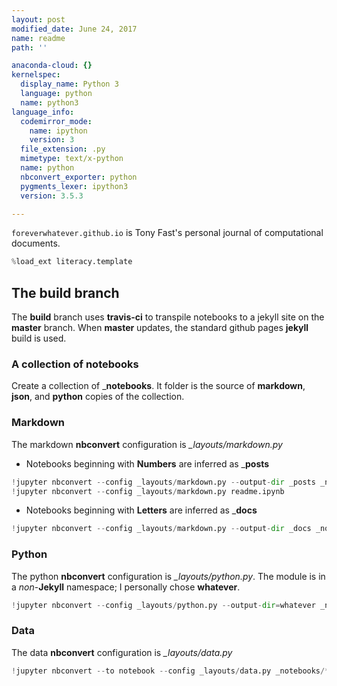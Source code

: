 ```yaml
---
layout: post
modified_date: June 24, 2017
name: readme
path: ''

anaconda-cloud: {}
kernelspec:
  display_name: Python 3
  language: python
  name: python3
language_info:
  codemirror_mode:
    name: ipython
    version: 3
  file_extension: .py
  mimetype: text/x-python
  name: python
  nbconvert_exporter: python
  pygments_lexer: ipython3
  version: 3.5.3

---
```



`foreverwhatever.github.io` is Tony Fast's personal journal of computational documents.


```python
%load_ext literacy.template
```

## The __build__ branch

The __build__ branch uses __travis-ci__ to transpile notebooks to a jekyll site on the __master__ 
branch.  When __master__ updates, the standard github pages __jekyll__ build is used.

### A collection of notebooks

Create a collection of ___notebooks__. It folder is the source of __markdown__, __json__, and
__python__ copies of the collection.

### Markdown

The markdown __nbconvert__ configuration is *_layouts/markdown.py*

* Notebooks beginning with __Numbers__ are inferred as ___posts__



```python
!jupyter nbconvert --config _layouts/markdown.py --output-dir _posts _notebooks/[0-9]*.ipynb
!jupyter nbconvert --config _layouts/markdown.py readme.ipynb
```



* Notebooks beginning with __Letters__ are inferred as ___docs__



```python
!jupyter nbconvert --config _layouts/markdown.py --output-dir _docs _notebooks/[a-z,A-Z]*.ipynb
```



### Python

The python __nbconvert__ configuration is *_layouts/python.py*.  The module is in a _non_-__Jekyll__ namespace;
I personally chose __whatever__.



```python
!jupyter nbconvert --config _layouts/python.py --output-dir=whatever _notebooks/*.ipynb
```

### Data

The data __nbconvert__ configuration is *_layouts/data.py*



```python
!jupyter nbconvert --to notebook --config _layouts/data.py _notebooks/*.ipynb
```

